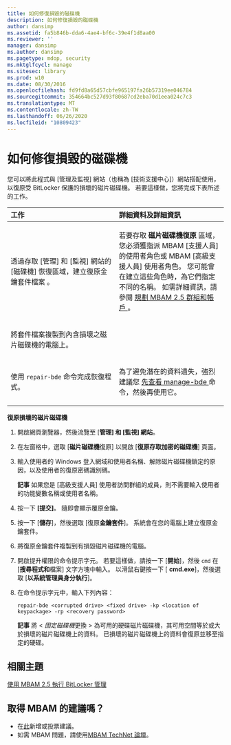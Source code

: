 ```yaml
---
title: 如何修復損毀的磁碟機
description: 如何修復損毀的磁碟機
author: dansimp
ms.assetid: fa5b846b-dda6-4ae4-bf6c-39e4f1d8aa00
ms.reviewer: ''
manager: dansimp
ms.author: dansimp
ms.pagetype: mdop, security
ms.mktglfcycl: manage
ms.sitesec: library
ms.prod: w10
ms.date: 08/30/2016
ms.openlocfilehash: fd9fd8a65d57cbfe965197fa26b57319ee046784
ms.sourcegitcommit: 354664bc527d93f80687cd2eba70d1eea024c7c3
ms.translationtype: MT
ms.contentlocale: zh-TW
ms.lasthandoff: 06/26/2020
ms.locfileid: "10809423"
---
```

# 如何修復損毀的磁碟機


您可以將此程式與 [管理及監視] 網站（也稱為 [技術支援中心]）網站搭配使用，以復原受 BitLocker 保護的損壞的磁片磁碟機。 若要這樣做，您將完成下表所述的工作。

<table>
<colgroup>
<col width="50%" />
<col width="50%" />
</colgroup>
<thead>
<tr class="header">
<th align="left">工作</th>
<th align="left">詳細資料及詳細資訊</th>
</tr>
</thead>
<tbody>
<tr class="odd">
<td align="left"><p>透過存取 [管理] 和 [監視] 網站的 [磁碟機] 恢復區域，建立復原金鑰套件檔案 <strong> </strong> 。</p></td>
<td align="left"><p>若要存取 <strong> 磁片磁碟機復原 </strong> 區域，您必須獲指派 MBAM [支援人員] 的使用者角色或 MBAM [高級支援人員] 使用者角色。 您可能會在建立這些角色時，為它們指定不同的名稱。 如需詳細資訊，請參閱 <a href="planning-for-mbam-25-groups-and-accounts.md#bkmk-helpdesk-roles" data-raw-source="[Planning for MBAM 2.5 Groups and Accounts](planning-for-mbam-25-groups-and-accounts.md#bkmk-helpdesk-roles)"> 規劃 MBAM 2.5 群組和帳戶 </a> 。</p></td>
</tr>
<tr class="even">
<td align="left"><p>將套件檔案複製到內含損壞之磁片磁碟機的電腦上。</p></td>
<td align="left"><p></p></td>
</tr>
<tr class="odd">
<td align="left"><p>使用 <code>repair-bde</code> 命令完成恢復程式。</p></td>
<td align="left"><p>為了避免潛在的資料遺失，強烈建議您 <a href="https://go.microsoft.com/fwlink/?LinkId=393567" data-raw-source="[Manage-bde](https://go.microsoft.com/fwlink/?LinkId=393567)"> 先查看 manage-bde </a> 命令，然後再使用它。</p></td>
</tr>
</tbody>
</table>

 

**復原損壞的磁片磁碟機**

1.  開啟網頁瀏覽器，然後流覽至 [**管理] 和 [監視] 網站**。

2.  在左窗格中，選取 [**磁片磁碟機**復原] 以開啟 [**復原存取加密的磁碟機**] 頁面。

3.  輸入使用者的 Windows 登入網域和使用者名稱、解除磁片磁碟機鎖定的原因，以及使用者的復原密碼識別碼。

    **記事** 如果您是 [高級支援人員] 使用者訪問群組的成員，則不需要輸入使用者的功能變數名稱或使用者名稱。

     

4.  按一下 **\[提交\]**。 隨即會顯示覆原金鑰。

5.  按一下 [**儲存**]，然後選取 [復原**金鑰套件**]。 系統會在您的電腦上建立復原金鑰套件。

6.  將復原金鑰套件複製到有損毀磁片磁碟機的電腦。

7.  開啟提升權限的命令提示字元。 若要這樣做，請按一下 [**開始**]，然後 `cmd` 在 [**搜尋程式和**檔案] 文字方塊中輸入。 以滑鼠右鍵按一下 [ **cmd.exe**]，然後選取 [**以系統管理員身分執行**]。

8.  在命令提示字元中，輸入下列內容：

    `repair-bde <corrupted drive> <fixed drive> -kp <location of keypackage> -rp <recovery password>`

    **記事** 將 &lt; *固定磁碟機*更換 &gt; 為可用的硬碟磁片磁碟機，其可用空間等於或大於損壞的磁片磁碟機上的資料。 已損壞的磁片磁碟機上的資料會復原並移至指定的硬碟。

     


## 相關主題


[使用 MBAM 2.5 執行 BitLocker 管理](performing-bitlocker-management-with-mbam-25.md)

 
## 取得 MBAM 的建議嗎？
- 在[此](http://mbam.uservoice.com/forums/268571-microsoft-bitlocker-administration-and-monitoring)新增或投票建議。 
- 如需 MBAM 問題，請使用[MBAM TechNet 論壇](https://social.technet.microsoft.com/Forums/home?forum=mdopmbam)。
 





